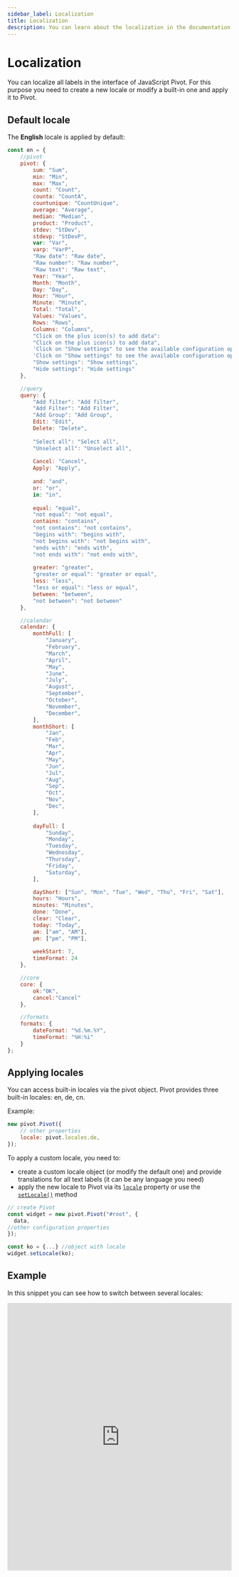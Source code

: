 ```yaml
---
sidebar_label: Localization
title: Localization
description: You can learn about the localization in the documentation of the DHTMLX JavaScript Pivot library. Browse developer guides and API reference, try out code examples and live demos, and download a free 30-day evaluation version of DHTMLX Pivot.
---
```


# Localization

You can localize all labels in the interface of JavaScript Pivot. For this purpose you need to create a new locale or modify a built-in one and apply it to Pivot.

## Default locale

The **English** locale is applied by default:

~~~jsx
const en = {
    //pivot
    pivot: {
        sum: "Sum",
        min: "Min",
        max: "Max",
        count: "Count",
        counta: "CountA",
        countunique: "CountUnique",
        average: "Average",
        median: "Median",
        product: "Product",
        stdev: "StDev",
        stdevp: "StDevP",
        var: "Var",
        varp: "VarP",
        "Raw date": "Raw date",
        "Raw number": "Raw number",
        "Raw text": "Raw text",
        Year: "Year",
        Month: "Month",
        Day: "Day",
        Hour: "Hour",
        Minute: "Minute",
        Total: "Total",
        Values: "Values",
        Rows: "Rows",
        Columns: "Columns",
        "Click on the plus icon(s) to add data":
        "Click on the plus icon(s) to add data",
        'Click on "Show settings" to see the available configuration options':
        'Click on "Show settings" to see the available configuration options',
        "Show settings": "Show settings",
        "Hide settings": "Hide settings"
    },

    //query
    query: {
        "Add filter": "Add filter",
        "Add Filter": "Add Filter",
        "Add Group": "Add Group",
        Edit: "Edit",
        Delete: "Delete",
        
        "Select all": "Select all",
        "Unselect all": "Unselect all",
        
        Cancel: "Cancel",
        Apply: "Apply",
        
        and: "and",
        or: "or",
        in: "in",
        
        equal: "equal",
        "not equal": "not equal",
        contains: "contains",
        "not contains": "not contains",
        "begins with": "begins with",
        "not begins with": "not begins with",
        "ends with": "ends with",
        "not ends with": "not ends with",
        
        greater: "greater",
        "greater or equal": "greater or equal",
        less: "less",
        "less or equal": "less or equal",
        between: "between",
        "not between": "not between"
    },

    //calendar
    calendar: {
        monthFull: [
            "January",
            "February",
            "March",
            "April",
            "May",
            "June",
            "July",
            "August",
            "September",
            "October",
            "November",
            "December",
        ],
        monthShort: [
            "Jan",
            "Feb",
            "Mar",
            "Apr",
            "May",
            "Jun",
            "Jul",
            "Aug",
            "Sep",
            "Oct",
            "Nov",
            "Dec",
        ],
        
        dayFull: [
            "Sunday",
            "Monday",
            "Tuesday",
            "Wednesday",
            "Thursday",
            "Friday",
            "Saturday",
        ],

        dayShort: ["Sun", "Mon", "Tue", "Wed", "Thu", "Fri", "Sat"],
        hours: "Hours",
        minutes: "Minutes",
        done: "Done",
        clear: "Clear",
        today: "Today",
        am: ["am", "AM"],
        pm: ["pm", "PM"],
        
        weekStart: 7,
        timeFormat: 24
    },

    //core
    core: {
        ok:"OK",
        cancel:"Cancel"
    },

    //formats
    formats: {
        dateFormat: "%d.%m.%Y",
        timeFormat: "%H:%i"
    }
};
~~~

## Applying locales

You can access built-in locales via the pivot object. Pivot provides three built-in locales: en, de, cn. 

Example:

~~~jsx
new pivot.Pivot({
    // other properties
    locale: pivot.locales.de,
});
~~~

To apply a custom locale, you need to:

- create a custom locale object (or modify the default one) and provide translations for all text labels (it can be any language you need)
- apply the new locale to Pivot via its [`locale`](/api/config/locale-property) property or use the [`setLocale()`](/api/methods/setlocale-method) method

~~~jsx
// create Pivot
const widget = new pivot.Pivot("#root", {
  data,
//other configuration properties
});

const ko = {...} //object with locale
widget.setLocale(ko);
~~~

## Example

In this snippet you can see how to switch between several locales:

<iframe src="https://snippet.dhtmlx.com/aj5zmxpv?mode=result" frameborder="0" class="snippet_iframe" width="100%" height="600"></iframe> 
